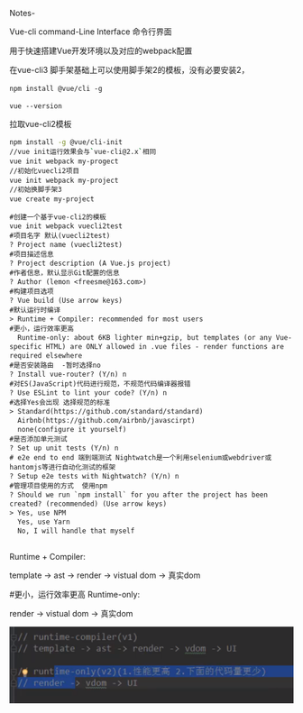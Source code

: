 Notes-

Vue-cli command-Line Interface 命令行界面

用于快速搭建Vue开发环境以及对应的webpack配置

在vue-cli3 脚手架基础上可以使用脚手架2的模板，没有必要安装2，

`npm install @vue/cli -g`

`vue --version`

拉取vue-cli2模板

```bash
npm install -g @vue/cli-init
//vue init运行效果会与`vue-cli@2.x`相同
vue init webpack my-progect
//初始化vuecli2项目
vue init webpack my-project
//初始换脚手架3
vue create my-project
```



```shell
#创建一个基于vue-cli2的模板
vue init webpack vuecli2test
#项目名字 默认(vuecli2test)
? Project name (vuecli2test)
#项目描述信息
? Project description (A Vue.js project)
#作者信息，默认显示Git配置的信息
? Author (lemon <freesme@163.com>)
#构建项目选项
? Vue build (Use arrow keys)
#默认运行时编译
> Runtime + Compiler: recommended for most users
#更小，运行效率更高
  Runtime-only: about 6KB lighter min+gzip, but templates (or any Vue-specific HTML) are ONLY allowed in .vue files - render functions are required elsewhere
#是否安装路由  -暂时选择no
? Install vue-router? (Y/n) n
#对ES(JavaScript)代码进行规范，不规范代码编译器报错
? Use ESLint to lint your code? (Y/n) n
#选择Yes会出现 选择规范的标准
> Standard(https://github.com/standard/standard)
  Airbnb(https://github.com/airbnb/javascirpt)
  none(configure it yourself)
#是否添加单元测试
? Set up unit tests (Y/n) n
# e2e end to end 端到端测试 Nightwatch是一个利用selenium或webdriver或hantomjs等进行自动化测试的框架
? Setup e2e tests with Nightwatch? (Y/n) n
#管理项目使用的方式  使用npm
? Should we run `npm install` for you after the project has been created? (recommended) (Use arrow keys)
> Yes, use NPM
  Yes, use Yarn
  No, I will handle that myself


```



Runtime + Compiler:	

template -> ast -> render -> vistual dom -> 真实dom

#更小，运行效率更高
Runtime-only:

render -> vistual dom -> 真实dom



![1572367553850](01-vue-cli.assets/1572367553850.png)